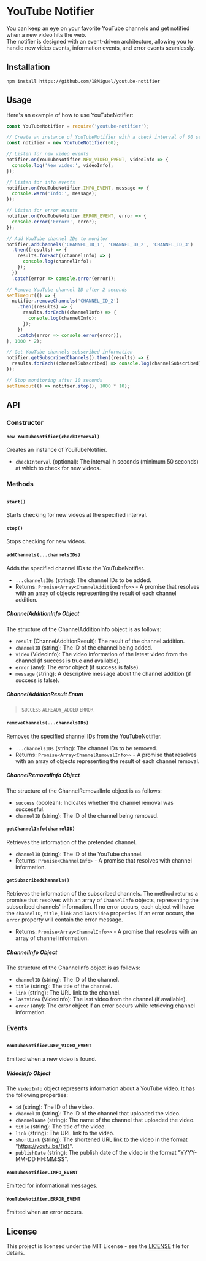 # YouTube Notifier

You can keep an eye on your favorite YouTube channels and get notified when a new video hits the web.\
The notifier is designed with an event-driven architecture, allowing you to handle new video events, information events, and error events seamlessly.

## Installation

```shell
npm install https://github.com/18Miguel/youtube-notifier
```

## Usage

Here's an example of how to use YouTubeNotifier:

```javascript
const YouTubeNotifier = require('youtube-notifier');

// Create an instance of YouTubeNotifier with a check interval of 60 seconds
const notifier = new YouTubeNotifier(60);

// Listen for new video events
notifier.on(YouTubeNotifier.NEW_VIDEO_EVENT, videoInfo => {
  console.log('New video:', videoInfo);
});

// Listen for info events
notifier.on(YouTubeNotifier.INFO_EVENT, message => {
  console.warn('Info:', message);
});

// Listen for error events
notifier.on(YouTubeNotifier.ERROR_EVENT, error => {
  console.error('Error:', error);
});

// Add YouTube channel IDs to monitor
notifier.addChannels('CHANNEL_ID_1', 'CHANNEL_ID_2', 'CHANNEL_ID_3')
  .then((results) => {
    results.forEach((channelInfo) => {
      console.log(channelInfo);
    });
  })
  .catch(error => console.error(error));

// Remove YouTube channel ID after 2 seconds
setTimeout(() => {
  notifier.removeChannels('CHANNEL_ID_2')
    .then((results) => {
      results.forEach((channelInfo) => {
        console.log(channelInfo);
      });
    })
    .catch(error => console.error(error));
}, 1000 * 2);

// Get YouTube channels subscribed information
notifier.getSubscribedChannels().then((results) => {
  results.forEach((channelSubscribed) => console.log(channelSubscribed));
});

// Stop monitoring after 10 seconds
setTimeout(() => notifier.stop(), 1000 * 10);
```

## API

### Constructor

#### `new YouTubeNotifier(checkInterval)`

Creates an instance of YouTubeNotifier.

- `checkInterval` (optional): The interval in seconds (minimum 50 seconds) at which to check for new videos.


### Methods
##

#### `start()`

Starts checking for new videos at the specified interval.

#### `stop()`

Stops checking for new videos.


#### `addChannels(...channelsIDs)`

Adds the specified channel IDs to the YouTubeNotifier.

- `...channelsIDs` (string): The channel IDs to be added.
- Returns: `Promise<Array<ChannelAdditionInfo>>` - A promise that resolves with an array of objects representing the result of each channel addition.

##### ChannelAdditionInfo Object
The structure of the ChannelAdditionInfo object is as follows:
- `result` (ChannelAdditionResult): The result of the channel addition.
- `channelID` (string): The ID of the channel being added.
- `video` (VideoInfo): The video information of the latest video from the channel (if success is true and available).
- `error` (any): The error object (if success is false).
- `message` (string): A descriptive message about the channel addition (if success is false).

##### ChannelAdditionResult Enum
> `SUCCESS` `ALREADY_ADDED` `ERROR`

#### `removeChannels(...channelsIDs)`

Removes the specified channel IDs from the YouTubeNotifier.

- `...channelsIDs` (string): The channel IDs to be removed.
- Returns: `Promise<Array<ChannelRemovalInfo>>` - A promise that resolves with an array of objects representing the result of each channel removal.

##### ChannelRemovalInfo Object
The structure of the ChannelRemovalInfo object is as follows:
- `success` (boolean): Indicates whether the channel removal was successful.
- `channelID` (string): The ID of the channel being removed.

#### `getChannelInfo(channelID)`

Retrieves the information of the pretended channel.

- `channelID` (string): The ID of the YouTube channel.
- Returns: `Promise<ChannelInfo>` - A promise that resolves with channel information.

#### `getSubscribedChannels()`

Retrieves the information of the subscribed channels. The method returns a promise that resolves with an array of `ChannelInfo` objects, representing the subscribed channels' information. If no error occurs, each object will have the `channelID`, `title`, `link` and `lastVideo` properties. If an error occurs, the `error` property will contain the error message.

- Returns: `Promise<Array<ChannelInfo>>` - A promise that resolves with an array of channel information.

##### ChannelInfo Object
The structure of the ChannelInfo object is as follows:
- `channelID` (string): The ID of the channel.
- `title` (string): The title of the channel.
- `link` (string): The URL link to the channel.
- `lastVideo` (VideoInfo): The last video from the channel (if available).
- `error` (any): The error object if an error occurs while retrieving channel information.


### Events
##

#### `YouTubeNotifier.NEW_VIDEO_EVENT`

Emitted when a new video is found.

##### VideoInfo Object
The `VideoInfo` object represents information about a YouTube video. It has the following properties:
- `id` (string): The ID of the video.
- `channelID` (string): The ID of the channel that uploaded the video.
- `channelName` (string): The name of the channel that uploaded the video.
- `title` (string): The title of the video.
- `link` (string): The URL link to the video.
- `shortLink` (string): The shortened URL link to the video in the format "https://youtu.be/{id}".
- `publishDate` (string): The publish date of the video in the format "YYYY-MM-DD HH:MM:SS".

#### `YouTubeNotifier.INFO_EVENT`

Emitted for informational messages.

#### `YouTubeNotifier.ERROR_EVENT`

Emitted when an error occurs.

## License

This project is licensed under the MIT License - see the [LICENSE](https://github.com/18Miguel/youtube-notifier/blob/main/LICENSE) file for details.
